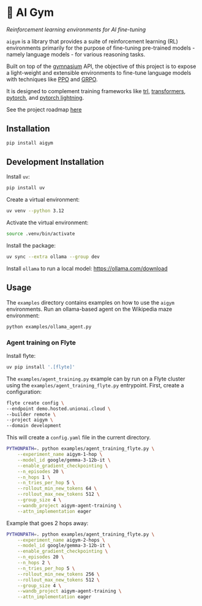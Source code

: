 # 🤖 AI Gym

*Reinforcement learning environments for AI fine-tuning*

`aigym` is a library that provides a suite of reinforcement learning (RL)
environments primarily for the purpose of fine-tuning pre-trained models - namely
language models - for various reasoning tasks.

Built on top of the [gymnasium](https://gymnasium.farama.org/) API, the objective
of this project is to expose a light-weight and extensible environments
to fine-tune language models with techniques like [PPO](https://arxiv.org/abs/1707.06347)
and [GRPO](https://arxiv.org/abs/2402.03300).

It is designed to complement training frameworks like [trl](https://huggingface.co/docs/trl/en/index),
[transformers](https://huggingface.co/docs/transformers/en/index), [pytorch](https://pytorch.org/),
and [pytorch lightning](https://lightning.ai/pytorch-lightning).

See the project roadmap [here](./ROADMAP.md)

## Installation

```bash
pip install aigym
```

## Development Installation

Install `uv`:

```bash
pip install uv
```

Create a virtual environment:

```bash
uv venv --python 3.12
```

Activate the virtual environment:

```bash
source .venv/bin/activate
```

Install the package:

```bash
uv sync --extra ollama --group dev
```

Install `ollama` to run a local model: https://ollama.com/download

## Usage

The `examples` directory contains examples on how to use the `aigym` environments.
Run an ollama-based agent on the Wikipedia maze environment:

```bash
python examples/ollama_agent.py
```

### Agent training on Flyte

Install flyte:

```bash
uv pip install '.[flyte]'
```

The `examples/agent_training.py` example can by run on a Flyte cluster using
the `examples/agent_training_flyte.py` entrypoint. First, create a configuration:

```bash
flyte create config \
--endpoint demo.hosted.unionai.cloud \
--builder remote \
--project aigym \
--domain development
```

This will create a `config.yaml` file in the current directory.

```bash
PYTHONPATH=. python examples/agent_training_flyte.py \
    --experiment_name aigym-1-hop \
    --model_id google/gemma-3-12b-it \
    --enable_gradient_checkpointing \
    --n_episodes 20 \
    --n_hops 1 \
    --n_tries_per_hop 5 \
    --rollout_min_new_tokens 64 \
    --rollout_max_new_tokens 512 \
    --group_size 4 \
    --wandb_project aigym-agent-training \
    --attn_implementation eager
```

Example that goes 2 hops away:

```bash
PYTHONPATH=. python examples/agent_training_flyte.py \
    --experiment_name aigym-2-hops \
    --model_id google/gemma-3-12b-it \
    --enable_gradient_checkpointing \
    --n_episodes 20 \
    --n_hops 2 \
    --n_tries_per_hop 5 \
    --rollout_min_new_tokens 256 \
    --rollout_max_new_tokens 512 \
    --group_size 4 \
    --wandb_project aigym-agent-training \
    --attn_implementation eager
```
